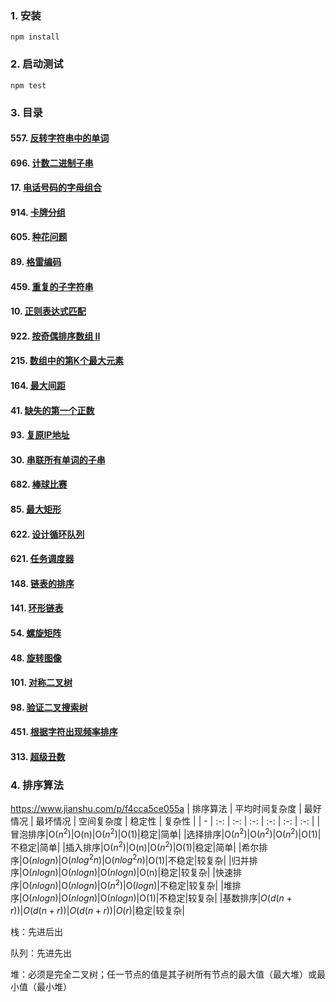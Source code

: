 ### 1. 安装
```
npm install
```

### 2. 启动测试
```
npm test
```

### 3. 目录

#### 557. [反转字符串中的单词](https://github.com/materialcoder/leetcode-js/blob/master/code/string/557.js)
#### 696. [计数二进制子串](https://github.com/materialcoder/leetcode-js/blob/master/code/string/696.js)

#### 17. [电话号码的字母组合](https://github.com/materialcoder/leetcode-js/blob/master/code/array/17.js)
#### 914. [卡牌分组](https://github.com/materialcoder/leetcode-js/blob/master/code/array/914.js)
#### 605. [种花问题](https://github.com/materialcoder/leetcode-js/blob/master/code/array/605.js)
#### 89. [格雷编码](https://github.com/materialcoder/leetcode-js/blob/master/code/array/89.js)

#### 459. [重复的子字符串](https://github.com/materialcoder/leetcode-js/blob/master/code/regexp/459.js)
#### 10. [正则表达式匹配](https://github.com/materialcoder/leetcode-js/blob/master/code/regexp/10.js)

#### 922. [按奇偶排序数组 II](https://github.com/materialcoder/leetcode-js/blob/master/code/sort/922.js)
#### 215. [数组中的第K个最大元素](https://github.com/materialcoder/leetcode-js/blob/master/code/sort/215.js)
#### 164. [最大间距](https://github.com/materialcoder/leetcode-js/blob/master/code/sort/164.js)
#### 41. [缺失的第一个正数](https://github.com/materialcoder/leetcode-js/blob/master/code/sort/41.js)

#### 93. [复原IP地址](https://github.com/materialcoder/leetcode-js/blob/master/code/recursive/93.js)
#### 30. [串联所有单词的子串](https://github.com/materialcoder/leetcode-js/blob/master/code/recursive/30.js)

#### 682. [棒球比赛](https://github.com/materialcoder/leetcode-js/blob/master/code/stack/682.js)
#### 85. [最大矩形](https://github.com/materialcoder/leetcode-js/blob/master/code/stack/85.js)

#### 622. [设计循环队列](https://github.com/materialcoder/leetcode-js/blob/master/code/queue/622.js)
#### 621. [任务调度器](https://github.com/materialcoder/leetcode-js/blob/master/code/queue/621.js)

#### 148. [链表的排序](https://github.com/materialcoder/leetcode-js/blob/master/code/chain/148.js)
#### 141. [环形链表](https://github.com/materialcoder/leetcode-js/blob/master/code/chain/141.js)

#### 54. [螺旋矩阵](https://github.com/materialcoder/leetcode-js/blob/master/code/matrix/54.js)
#### 48. [旋转图像](https://github.com/materialcoder/leetcode-js/blob/master/code/matrix/48.js)

#### 101. [对称二叉树](https://github.com/materialcoder/leetcode-js/blob/master/code/btree/101.js)
#### 98. [验证二叉搜索树](https://github.com/materialcoder/leetcode-js/blob/master/code/btree/98.js)

#### 451. [根据字符出现频率排序](https://github.com/materialcoder/leetcode-js/blob/master/code/heap/451.js)
#### 313. [超级丑数](https://github.com/materialcoder/leetcode-js/blob/master/code/heap/313.js)

### 4. 排序算法
https://www.jianshu.com/p/f4cca5ce055a
| 排序算法 | 平均时间复杂度 | 最好情况 | 最坏情况 | 空间复杂度 | 稳定性 | 复杂性 |
| - | :-: | :-: | :-: | :-: | :-: | :-: |
|冒泡排序|O($n^2$)|O(n)|O($n^2$)|O(1)|稳定|简单|
|选择排序|O($n^2$)|O($n^2$)|O($n^2$)|O(1)|不稳定|简单|
|插入排序|O($n^2$)|O(n)|O($n^2$)|O(1)|稳定|简单|
|希尔排序|O($nlogn$)|O($nlog^2n$)|O($nlog^2n$)|O(1)|不稳定|较复杂|
|归并排序|O($nlogn$)|O($nlogn$)|O($nlogn$)|O(n)|稳定|较复杂|
|快速排序|O($nlogn$)|O($nlogn$)|O($n^2$)|O($logn$)|不稳定|较复杂|
|堆排序|O($nlogn$)|O($nlogn$)|O($nlogn$)|O(1)|不稳定|较复杂|
|基数排序|$O(d(n+r))$|$O(d(n+r))$|$O(d(n+r))$|$O(r)$|稳定|较复杂|

栈：先进后出

队列：先进先出

堆：必须是完全二叉树；任一节点的值是其子树所有节点的最大值（最大堆）或最小值（最小堆）
